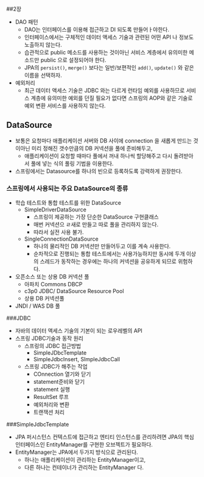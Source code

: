 ##2장
- DAO 패턴
  - DAO는 인터페이스를 이용해 접근하고 DI 되도록 만들어ㅏ야한다.
  - 인터페이스에서는 구체적인 데이터 액세스 기술과 관련된 어떤 API 나 정보도 노출하지 않는다.
  - 습관적으로 public 메소드를 사용하는 것이아닌 서비스 계층에서 유의미한 메소드만 public 으로 설정되어야 한다.
  - JPA의 ```persist()```, ```merge()``` 보다는 일반/보편적인 ```add()```, ```update()``` 와 같은 이름을 선택하자.
- 예외처리
  - 최근 데이터 액세스 기술은 JDBC 와는 다르게 런타임 예외를 사용하므로 서비스 계층에 유의미한 예외를 던질 필요가 없다면 스프링의 AOP와 같은 기술로 예외 변환 서비스를 사용하지 않는다.
   
## DataSource

  - 보통은 요청마다 애플리케이션 서버와 DB 사이에 connection 을 새롭게 만드는 것이아닌 미리 정해진 갯수만큼의 DB 커넥션을 풀에 준비해두고,
      - 애플리케이션이 요청할 때마다 풀에서 꺼내 하나씩 할당해주고 다시 돌려받아서 풀에 넣는 식의 풀링 기법을 이용한다.
  - 스프링에서는 Datasource를 하나의 빈으로 등록하도록 강력하게 권장한다.
   
### 스프링에서 사용되는 주요 DataSource의 종류

- 학습 테스트와 통합 테스트를 위한 DataSource
  - SimpleDriverDataSource
    - 스프링이 제공하는 가장 단순한 DataSource 구현클래스
    - 매번 커넥션으 ㄹ새로 만들고 따로 풀을 관리하지 않는다.
    - 따라서 실전 사용 불가.
  - SingleConnectionDataSource
    - 하나의 물리적인 DB 커넥션만 만들어두고 이를 계속 사용한다.
    - 순차적으로 진행되는 통합 테스트에서는 사용가능하지만 동시에 두개 이상의 스레드가 동작하는 경우에는 하나의 커넥션을 공유하게 되므로 위험하다.
- 오픈소스 또는 상용 DB 커넥션 풀
  - 아파치 Commons DBCP
  - c3p0 JDBC/ DataSource Resource Pool
  - 상용 DB 커넥션풀
- JNDI / WAS DB 풀
 
###JDBC

- 자바의 데이터 액세스 기술의 기본이 되는 로우레벨의 API
- 스프링 JDBC기술과 동작 원리
  - 스프링의 JDBC 접근방법
    - SimpleJDbcTemplate
    - SimpleJdbcInsert, SImpleJdbcCall
  - 스프링 JDBC가 해주는 작업
    - COnnection 열기와 닫기
    - statement준비와 닫기
    - statement 실행
    - ResultSet 루프
    - 예외처리와 변환
    - 트랜잭션 처리

###SimpleJdbcTemplate

- JPA 퍼시스턴스 컨텍스트에 접근하고 엔티티 인스턴스를 관리하려면 JPA의 핵심 인터페이스인 EntityManager를 구현한 오브젝트가 필요하다.
- EntityManager는 JPA에서 두가지 방식으로 관리된다.
  - 하나는 애플리케이션이 관리하는 EntityManager이고,
  - 다른 하나는 컨테이너가 관리하는 EntityManager 다.

